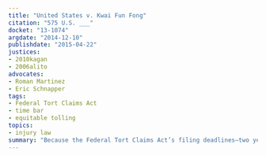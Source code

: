 ```yaml
---
title: "United States v. Kwai Fun Fong"
citation: "575 U.S. ___"
docket: "13-1074"
argdate: "2014-12-10"
publishdate: "2015-04-22"
justices:
- 2010kagan
- 2006alito
advocates:
- Roman Martinez
- Eric Schnapper
tags:
- Federal Tort Claims Act
- time bar
- equitable tolling
topics:
- injury law
summary: "Because the Federal Tort Claims Act’s filing deadlines—two years to present an administrative claim and six months to file suit challenging the denial of such claim, 28 U.S.C. § 2401(b)—are nonjurisdictional, they are subject to equitable tolling."
---
```


